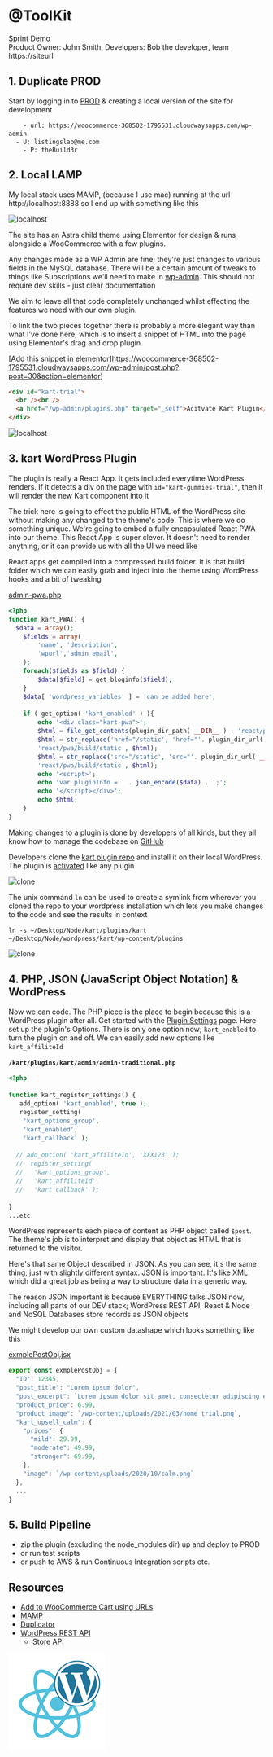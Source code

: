 # @ToolKit

Sprint Demo  
Product Owner: John Smith, 
Developers: Bob the developer, team  
https://siteurl

## 1. Duplicate PROD

Start by logging in to [PROD](https://siteurl/wp-admin) & creating a local version of the site for development
```
	- url: https://woocommerce-368502-1795531.cloudwaysapps.com/wp-admin
  - U: listingslab@me.com
	- P: theBuild3r
```
## 2. Local LAMP

My local stack uses MAMP, (because I use mac) running at the url http://localhost:8888 so I end up with something like this

![localhost](../../media/sprintdemo/localhost.png)

The site has an Astra child theme using Elementor for design & runs alongside a WooCommerce with a few plugins. 

Any changes made as a WP Admin are fine; they're just changes to various fields in the MySQL database. There will be a certain amount of tweaks to things like Subscriptions we'll need to make in [wp-admin](http://localhost:8888/wp-admin/). This should not require dev skills - just clear documentation 

We aim to leave all that code completely unchanged whilst effecting the features we need with our own plugin. 

To link the two pieces together there is probably a more elegant way than what I've done here, which is to insert a snippet of HTML into the page using Elementor's drag and drop plugin.

[Add this snippet in elementor]https://woocommerce-368502-1795531.cloudwaysapps.com/wp-admin/post.php?post=30&action=elementor)

```html
<div id="kart-trial">
  <br /><br />
  <a href="/wp-admin/plugins.php" target="_self">Acitvate Kart Plugin</a>
</div>
```

![localhost](../../media/sprintdemo/elementor.png)

## 3. kart WordPress Plugin

The plugin is really a React App. It gets included everytime WordPress renders. If it detects a div on the page with `id="kart-gummies-trial"`, then it will render the new Kart component into it

The trick here is going to effect the public HTML of the WordPress site without making any changed to the theme's code. This is where we do something unique. We're going to embed a fully encapsulated React PWA into our theme. This React App is super clever. It doesn't need to render anything, or it can provide us with all the UI we need like 

React apps get compiled into a compressed build folder. It is that build folder which we can easily grab and inject into the theme using WordPress hooks and a bit of tweaking

[admin-pwa.php](https://github.com/listingslab-software/kart/blob/develop/plugins/kart/react/admin-pwa.php)

```php
<?php
function kart_PWA() {
  $data = array();
    $fields = array(
        'name', 'description', 
        'wpurl','admin_email', 
    );
    foreach($fields as $field) {
        $data[$field] = get_bloginfo($field);
    }
    $data[ 'wordpress_variables' ] = 'can be added here';

    if ( get_option( 'kart_enabled' ) ){
        echo '<div class="kart-pwa">';
        $html = file_get_contents(plugin_dir_path( __DIR__ ) . 'react/pwa/build/index.html');
        $html = str_replace('href="/static', 'href="'. plugin_dir_url( __DIR__ ) .
        'react/pwa/build/static', $html);
        $html = str_replace('src="/static', 'src="'. plugin_dir_url( __DIR__ ) .
        'react/pwa/build/static', $html);
        echo '<script>';
        echo 'var pluginInfo = ' . json_encode($data) . ';';
        echo '</script></div>';
        echo $html;
    }
}
```

Making changes to a plugin is done by developers of all kinds, but they all know how to  manage the codebase on [GitHub](https://github.com/listingslab-software/kart/projects/1)

Developers clone the [kart plugin repo](https://github.com/listingslab-software/kart/tree/develop/plugins/kart) and install it on their local WordPress. The plugin is [activated](https://woocommerce-368502-1795531.cloudwaysapps.com/wp-admin/plugins.php) like any plugin

![clone](../../media/sprintdemo/clone.png) 

The unix command `ln` can be used to create a symlink from wherever you cloned the repo to your wordpress installation which lets you make changes to the code and see the results in context 

```
ln -s ~/Desktop/Node/kart/plugins/kart ~/Desktop/Node/wordpress/kart/wp-content/plugins

```

![clone](../../media/sprintdemo/activate_plugin.png) 

## 4. PHP, JSON (JavaScript Object Notation) &amp; WordPress   

Now we can code. The PHP piece is the place to begin because this is a WordPress plugin after all. Get started with the [Plugin Settings](https://woocommerce-368502-1795531.cloudwaysapps.com/wp-admin/admin.php?page=kart) page. Here  set up the plugin's Options. There is only one option now; `kart_enabled` to turn the plugin on and off. We can easily add new options like `kart_affiliteId`

__`/kart/plugins/kart/admin/admin-traditional.php`__

```php
<?php

function kart_register_settings() {
   add_option( 'kart_enabled', true );
   register_setting( 
    'kart_options_group', 
    'kart_enabled', 
    'kart_callback' );

  // add_option( 'kart_affiliteId', 'XXX123' );
  //  register_setting( 
  //   'kart_options_group', 
  //   'kart_affiliteId', 
  //   'kart_callback' );

}
...etc
```

WordPress represents each piece of content as PHP object called `$post`. The theme's job is to interpret and display that object as HTML that is returned to the visitor. 

Here's that same Object described in JSON. As you can see, it's the same thing, just with slightly different syntax. JSON is important. It's like XML which did a great job as being a way to structure data in a generic way. 

The reason JSON important is because EVERYTHING talks JSON now, including all parts of our DEV stack; WordPress REST API, React & Node and NoSQL Databases store records as JSON objects

We might develop our own custom datashape which looks something like this

[exmplePostObj.jsx](https://github.com/listingslab-software/kart/blob/develop/plugins/kart/react/pwa/src/redux/app/exmplePostObj.jsx)

```javascript
export const exmplePostObj = {
  "ID": 12345,
  "post_title": "Lorem ipsum dolor",
  "post_excerpt": `Lorem ipsum dolor sit amet, consectetur adipiscing elit`,
  "product_price": 6.99,
  "product_image": `/wp-content/uploads/2021/03/home_trial.png`,
  "kart_upsell_calm": {
    "prices": {
      "mild": 29.99,
      "moderate": 49.99,
      "stronger": 69.99,
    },
    "image": `/wp-content/uploads/2020/10/calm.png`   
  },
  ...
}
```

## 5. Build Pipeline

- zip the plugin (excluding the node_modules dir) up and deploy to PROD
- or run test scripts
- or push to AWS & run Continuous Integration scripts etc.


## Resources

- [Add to WooCommerce Cart using URLs](https://www.businessbloomer.com/woocommerce-custom-add-cart-urls-ultimate-guide/)
- [MAMP](https://www.mamp.info)
- [Duplicator](https://wordpress.org/plugins/duplicator)
- [WordPress REST API](https://developer.wordpress.org/rest-api/)
  - [Store API](https://woocommerce-368502-1795531.cloudwaysapps.com/wp-json/wc/store/)

![Listingslab @ToolKit](../png/react_wordpress.png)